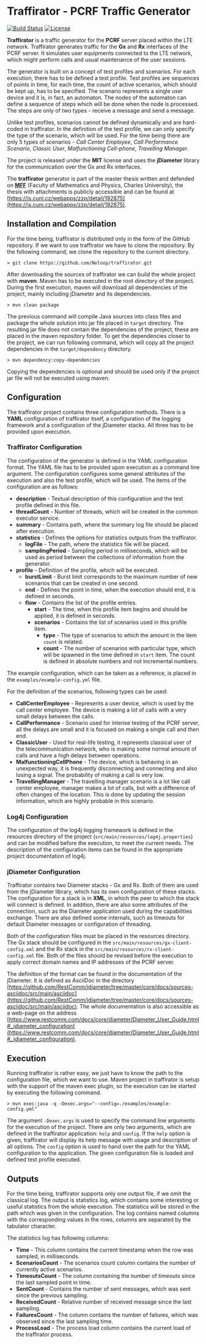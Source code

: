 # Traffirator - PCRF Traffic Generator

[![Build Status](https://github.com/Neloop/traffirator/workflows/CI/badge.svg)](https://github.com/Neloop/traffirator/actions)
[![License](http://img.shields.io/:license-mit-blue.svg)](https://github.com/Neloop/traffirator/blob/master/LICENSE)

**Traffirator** is a traffic generator for the **PCRF** server placed within the LTE network. Traffirator generates traffic for the **Gx** and **Rx** interfaces of the PCRF server. It simulates user equipments connected to the LTE network, which might perform calls and usual maintenance of the user sessions.

The generator is built on a concept of test profiles and scenarios. For each execution, there has to be defined a test profile. Test profiles are sequences of points in time, for each time, the count of active scenarios, which should be kept up, has to be specified. The scenario represents a single user device and it is, in fact, an automaton. The nodes of the automaton can define a sequence of steps which will be done when the node is processed. The steps are only of two types - receive a message and send a message.

Unlike test profiles, scenarios cannot be defined dynamically and are hard-coded in traffirator. In the definition of the test profile, we can only specify the type of the scenario, which will be used. For the time being there are only 5 types of scenarios - _Call Center Employee_, _Call Performance Scenario_, _Classic User_, _Malfunctioning Cell-phone_, _Travelling Manager_.

The project is released under the **MIT** license and uses the **jDiameter** library for the communication over the Gx and Rx interfaces.

The **traffirator** generator is part of the master thesis written and defended on **[MFF](https://www.mff.cuni.cz/)** (Faculty of Mathematics and Physics, Charles University), the thesis with attachments is publicly accessible and can be found at [https://is.cuni.cz/webapps/zzp/detail/192875](https://is.cuni.cz/webapps/zzp/detail/192875).

## Installation and Compilation

For the time being, traffirator is distributed only in the form of the GitHub repository. If we want to use traffirator we have to clone the repository. By the following command, we clone the repository to the current directory.

```
> git clone https://github.com/Neloop/traffirator.git
```

After downloading the sources of traffirator we can build the whole project with **maven**. Maven has to be executed in the root directory of the project. During the first execution, maven will download all dependencies of the project, mainly including jDiameter and its dependencies.

```
> mvn clean package
```

The previous command will compile Java sources into class files and package the whole solution into jar file placed in `target` directory. The resulting jar file does not contain the dependencies of the project, these are placed in the maven repository folder. To get the dependencies closer to the project, we can run following command, which will copy all the project dependencies in the `target/dependency` directory.

```
> mvn dependency:copy-dependencies
```

Copying the dependencies is optional and should be used only if the project jar file will not be executed using maven.

## Configuration

The traffirator project contains three configuration methods. There is a **YAML** configuration of traffirator itself, a configuration of the logging framework and a configuration of the jDiameter stacks. All three has to be provided upon execution.

### Traffirator Configuration

The configuration of the generator is defined in the YAML configuration format. The YAML file has to be provided upon execution as a command line argument. The configuration configures some general attributes of the execution and also the test profile, which will be used. The items of the configuration are as follows:

* **description** - Textual description of this configuration and the test profile defined in this file.
* **threadCount** - Number of threads, which will be created in the common executor service.
* **summary** - Contains path, where the summary log file should be placed after execution.
* **statistics** - Defines the options for statistics outputs from the traffirator.
    * **logFile** - The path, where the statistics file will be placed.
    * **samplingPeriod** - Sampling period in milliseconds, which will be used as period between the collections of information from the generator.
* **profile** - Definition of the profile, which will be executed.
    * **burstLimit** - Burst limit corresponds to the maximum number of new scenarios that can be created in one second.
    * **end** - Defines the point in time, when the execution should end, it is defined in seconds.
    * **flow** - Contains the list of the profile entries.
        * **start** - The time, when this profile item begins and should be applied, it is defined in seconds.
        * **scenarios** - Contains the list of scenarios used in this profile item.
            * **type** - The type of scenarios to which the amount in the item `count` is related.
            * **count** - The number of scenarios with particular type, which will be spawned in the time defined in `start` item. The count is defined in absolute numbers and not incremental numbers.

The example configuration, which can be taken as a reference, is placed in the `examples/example-config.yml` file.

For the definition of the scenarios, following types can be used:

* **CallCenterEmployee** - Represents a user device, which is used by the call center employee. The device is making a lot of calls with a very small delays between the calls.
* **CallPerformance** - Scenario used for intense testing of the PCRF server, all the delays are small and it is focused on making a single call and then end.
* **ClassicUser** - Used for real-life testing, it represents classical user of the telecommunication network, who is making some normal amount of calls and have a high delays between operations.
* **MalfunctioningCellPhone** - The device, which is behaving in an unexpected way, it is frequently disconnecting and connecting and also losing a signal. The probability of making a call is very low.
* **TravellingManager** - The travelling manager scenario is a lot like call center employee, manager makes a lot of calls, but with a difference of often changes of the location. This is done by updating the session information, which are highly probable in this scenario.

### Log4j Configuration

The configuration of the log4j logging framework is defined in the resources directory of the project (`src/main/resources/log4j.properties`) and can be modified before the execution, to meet the current needs. The description of the configuration items can be found in the appropriate project documentation of log4j.

### jDiameter Configuration

Traffirator contains two Diameter stacks - Gx and Rx. Both of them are used from the jDiameter library, which has its own configuration of these stacks. The configuration for a stack is in **XML**, in which the peer to which the stack will connect is defined. In addition, there are also some attributes of the connection, such as the Diameter application used during the capabilities exchange. There are also defined some internals, such as timeouts for default Diameter messages or configuration of threading.

Both of the configuration files must be placed in the resources directory. The Gx stack should be configured in the `src/main/resources/gx-client-config.xml` and the Rx stack in the `src/main/resources/rx-client-config.xml` file. Both of the files should be revised before the execution to apply correct domain names and IP addresses of the PCRF server.

The definition of the format can be found in the documentation of the jDiameter. It is defined as AsciiDoc in the directory [https://github.com/RestComm/jdiameter/tree/master/core/docs/sources-asciidoc/src/main/asciidoc](https://github.com/RestComm/jdiameter/tree/master/core/docs/sources-asciidoc/src/main/asciidoc). The whole documentation is also accessible as a web-page on the address [https://www.restcomm.com/docs/core/diameter/Diameter_User_Guide.html#_jdiameter_configuration](https://www.restcomm.com/docs/core/diameter/Diameter_User_Guide.html#_jdiameter_configuration).

## Execution

Running traffirator is rather easy, we just have to know the path to the configuration file, which we want to use. Maven project in traffirator is setup with the support of the maven exec plugin, so the execution can be started by executing the following command.

```
> mvn exec:java -q -Dexec.args="--config=./examples/example-config.yml"
```

The argument `-Dexec.args` is used to specify the command line arguments for the execution of the project. There are only two arguments, which are defined in the traffirator application: `help` and `config`. If the `help` option is given, traffirator will display its help message with usage and description of all options. The `config` option is used to hand over the path for the YAML configuration to the application. The given configuration file is loaded and defined test profile executed.

## Outputs

For the time being, traffirator supports only one output file, if we omit the classical log. The output is statistics log, which contains some interesting or useful statistics from the whole execution. The statistics will be stored in the path which was given in the configuration. The log contains named columns with the corresponding values in the rows, columns are separated by the tabulator character.

The statistics log has following columns:

* **Time** - This column contains the current timestamp when the row was sampled, in milliseconds.
* **ScenariosCount** - The scenarios count column contains the number of currently active scenarios.
* **TimeoutsCount** - The column containing the number of timeouts since the last sampled point in time.
* **SentCount** - Contains the number of sent messages, which was sent since the previous sampling.
* **ReceivedCount** - Relative number of received message since the last sampling.
* **FailuresCount** - The column contains the number of failures, which was observed since the last sampling time.
* **ProcessLoad** - The process load column contains the current load of the traffirator process.